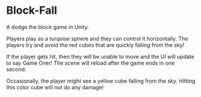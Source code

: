 # Block-Fall

A dodge the block game in Unity. 

Players play as a turqoise sphere and they can control it horizontally.
The players try and avoid the red cubes that are quickly falling from the sky!

If the player gets hit, then they will be unable to move and the UI will update to say Game Over! 
The scene will reload after the game ends in one second. 

Occasionally, the player might see a yellow cube falling from the sky. Hitting this 
color cube will not do any damage!
